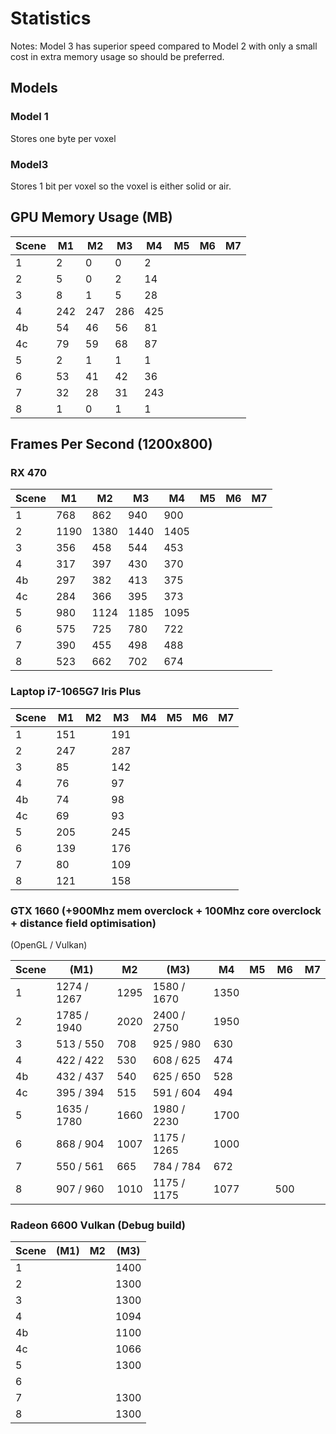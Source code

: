# Statistics

Notes:
Model 3 has superior speed compared to Model 2 with only
a small cost in extra memory usage so should be preferred.

## Models

### Model 1

Stores one byte per voxel

### Model3

Stores 1 bit per voxel so the voxel is either solid or air.


## GPU Memory Usage (MB)

Scene |  M1  |  M2  |  M3  |  M4  |  M5  |  M6  |  M7
------|------|------|------|------|------|------|------
  1   |   2  |   0  |   0  |   2  |      |      |
  2   |   5  |   0  |   2  |  14  |      |      |
  3   |   8  |   1  |   5  |  28  |      |      |
  4   | 242  | 247  | 286  | 425  |      |      |
  4b  |  54  |  46  |  56  |  81  |      |      |
  4c  |  79  |  59  |  68  |  87  |      |      |
  5   |   2  |   1  |   1  |   1  |      |      |
  6   |  53  |  41  |  42  |  36  |      |      |
  7   |  32  |  28  |  31  | 243  |      |      |
  8   |   1  |   0  |   1  |   1  |      |      |

## Frames Per Second (1200x800)

### RX 470

Scene |   M1  |  M2  |  M3  |  M4  |  M5  |  M6  |  M7
------|-------|------|------|------|------|------|------
  1   |  768  |  862 |  940 |  900 |      |      |
  2   | 1190  | 1380 | 1440 | 1405 |      |      |
  3   |  356  |  458 |  544 |  453 |      |      |
  4   |  317  |  397 |  430 |  370 |      |      |
  4b  |  297  |  382 |  413 |  375 |      |      |
  4c  |  284  |  366 |  395 |  373 |      |      |
  5   |  980  | 1124 | 1185 | 1095 |      |      |
  6   |  575  |  725 |  780 |  722 |      |      |
  7   |  390  |  455 |  498 |  488 |      |      |
  8   |  523  |  662 |  702 |  674 |      |      |

### Laptop i7-1065G7 Iris Plus

Scene |   M1  |  M2  |  M3  |  M4  |  M5  |  M6  |  M7
------|-------|------|------|------|------|------|------
  1   |  151  |      | 191  |      |      |      |
  2   |  247  |      | 287  |      |      |      |
  3   |  85   |      | 142  |      |      |      |
  4   |  76   |      | 97   |      |      |      |
  4b  |  74   |      | 98   |      |      |      |
  4c  |  69   |      | 93   |      |      |      |
  5   |  205  |      | 245  |      |      |      |
  6   |  139  |      | 176  |      |      |      |
  7   |  80   |      | 109  |      |      |      |
  8   |  121  |      | 158  |      |      |      |

### GTX 1660 (+900Mhz mem overclock + 100Mhz core overclock + distance field optimisation)

(OpenGL / Vulkan)

Scene |     (M1)    |  M2  |    (M3)     |  M4  |  M5  |  M6  |  M7
------|-------------|------|-------------|------|------|------|------
  1   | 1274 / 1267 | 1295 | 1580 / 1670 | 1350 |      |      |
  2   | 1785 / 1940 | 2020 | 2400 / 2750 | 1950 |      |      |
  3   |  513 /  550 |  708 |  925 / 980  |  630 |      |      |
  4   |  422 /  422 |  530 |  608 / 625  |  474 |      |      |
  4b  |  432 /  437 |  540 |  625 / 650  |  528 |      |      |
  4c  |  395 /  394 |  515 |  591 / 604  |  494 |      |      |
  5   | 1635 / 1780 | 1660 | 1980 / 2230 | 1700 |      |      |
  6   |  868 /  904 | 1007 | 1175 / 1265 | 1000 |      |      |
  7   |  550 /  561 |  665 |  784 / 784  |  672 |      |      |
  8   |  907 /  960 | 1010 | 1175 / 1175 | 1077 |      | 500  |

### Radeon 6600 Vulkan (Debug build)

Scene |  (M1) |  M2  |  (M3)  |
------|-------|------|--------|
  1   |       |      |  1400  |
  2   |       |      |  1300  |
  3   |       |      |  1300  |
  4   |       |      |  1094  |
  4b  |       |      |  1100  |
  4c  |       |      |  1066  |
  5   |       |      |  1300  |
  6   |       |      |        |
  7   |       |      |  1300  |
  8   |       |      |  1300  |
